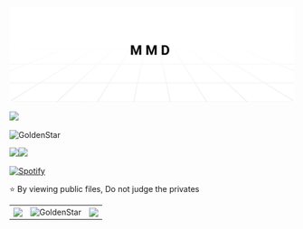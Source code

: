 <a href="https://timo.sh/?ref=github-header"><img alt="Social banner for GoldenStar" src="https://github.com/GoldenStarq/GoldenStarq/blob/Star/assets/header.svg"/></a>

![](https://github-readme-stats.vercel.app/api?username=GoldenStarq&count_private=true&show_icons=true&border_radius=10&text_color=ffcc00&custom_title=⭐᲼GoldenStar)

<p><img src="https://github-readme-streak-stats.herokuapp.com/?user=GoldenStarq" alt="GoldenStar" /></p>

![](https://github.com/GoldenStarq)<img src="https://github-readme-stats.vercel.app/api/top-langs/?username=GoldenStarq&layout=compact&hide=php,smarty&title_color=fff&text_color=000000" />

[![Spotify](https://novatorem.vercel.app/api/spotify)](https://open.spotify.com/user/omnitenebris)

⭐ By viewing public files, Do not judge the privates

<!-- [![Top Langs card](https://github-readme-stats.vercel.app/api/top-langs/?username=GoldenStarq&card_width=550&show_icons=true&border_radius=10&theme=radical)](https://github.com/GoldenStarq) -->
<!-- [<img src="https://now-playing-codestackr.vercel.app/api/spotify-playing" alt="GoldenStar Spotify Playing" width="350" />](https://open.spotify.com/playlist/1314n5hBhXblscSTF0XsYH?si=e5eadf9f998049b5) -->


<table>
  <tr>
    <td align="center" style="padding=0;width=50%;">
      <img align="center" style="padding=0;" src="https://github-readme-stats.vercel.app/api?username=GoldenStarq&custom_title=⭐&nbsp;GoldenStar&count_private=true&show_icons=true&border_radius=10&text_color=ffcc00" />
    </td>
    </td>
    <td align="center" style="padding=0;width=50%;">
      <img align="center" style="padding=0;" src="https://github-readme-streak-stats.herokuapp.com/?user=GoldenStarq" alt="GoldenStar" />
    </td>
    <td align="center" style="padding=0;width=50%;">
      <img align="center" style="padding=0;" src="https://github-readme-stats.vercel.app/api/top-langs/?username=GoldenStarq&layout=compact&show_icons=true&title_color=4F8CC9&text_color=9f9f9f&bg_color=00000000&hide_border=true&icon_color=00000000&count_private=true" />
    </td>
  </tr>
</table>
